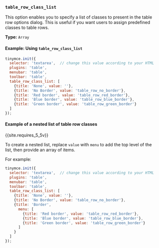 ### `table_row_class_list`

This option enables you to specify a list of classes to present in the table row options dialog. This is useful if you want users to assign predefined classes to table rows.

**Type:** `Array`

#### Example: Using `table_row_class_list`

```js
tinymce.init({
  selector: 'textarea',  // change this value according to your HTML
  plugins: 'table',
  menubar: 'table',
  toolbar: 'table',
  table_row_class_list: [
    {title: 'None', value: ''},
    {title: 'No Border', value: 'table_row_no_border'},
    {title: 'Red border', value: 'table_row_red_border'},
    {title: 'Blue border', value: 'table_row_blue_border'},
    {title: 'Green border', value: 'table_row_green_border'}
  ]
});
```

#### Example of a nested list of table row classes

{{site.requires_5_5v}}

To create a nested list, replace `value` with `menu` to add the top level of the list, then provide an array of items.

For example:

```js
tinymce.init({
  selector: 'textarea',  // change this value according to your HTML
  plugins: 'table',
  menubar: 'table',
  toolbar: 'table',
  table_row_class_list: [
    {title: 'None', value: ''},
    {title: 'No Border', value: 'table_row_no_border'},
    {title: 'Border',
      menu: [
        {title: 'Red border', value: 'table_row_red_border'},
        {title: 'Blue border', value: 'table_row_blue_border'},
        {title: 'Green border', value: 'table_row_green_border'}
      ]
    }
  ]
});
```

